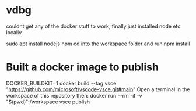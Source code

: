 # vdbg

couldnt get any of the docker stuff to work, finally just installed node etc locally

sudo apt install nodejs npm
cd into the workspace folder and run
npm install
<!-- sudo npm install -g yo generator-code -->

# Built a docker image to publish
DOCKER_BUILDKIT=1 docker build --tag vsce "https://github.com/microsoft/vscode-vsce.git#main"
Open a terminal in the workspace of this repository then:
docker run --rm -it -v "$(pwd)":/workspace vsce publish

<!-- cd workspace && nvm use lts/gallium && vsce publish -->